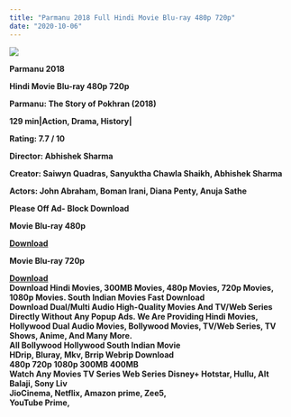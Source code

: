 ```yaml
---
title: "Parmanu 2018 Full Hindi Movie Blu-ray 480p 720p"
date: "2020-10-06"
---
```


[**![](https://1.bp.blogspot.com/-TuzORKz6g14/XzaLJk_3rLI/AAAAAAAAEYo/A0i9pBP1ERILmFGkd2Tou2cc2RsPbzCNQCLcBGAsYHQ/s1600/images{2deb609f52c527dc8b4fbab26c6d0bae2964b23de7178cabf97238dc1868ff55}252822{2deb609f52c527dc8b4fbab26c6d0bae2964b23de7178cabf97238dc1868ff55}2529.webp)**](https://1.bp.blogspot.com/-TuzORKz6g14/XzaLJk_3rLI/AAAAAAAAEYo/A0i9pBP1ERILmFGkd2Tou2cc2RsPbzCNQCLcBGAsYHQ/s1600/images{2deb609f52c527dc8b4fbab26c6d0bae2964b23de7178cabf97238dc1868ff55}252822{2deb609f52c527dc8b4fbab26c6d0bae2964b23de7178cabf97238dc1868ff55}2529.webp)

 **Parmanu 2018**

**Hindi Movie Blu-ray 480p 720p** 

**Parmanu: The Story of Pokhran (2018)**

**129 min|Action, Drama, History|**

**Rating: 7.7 / 10** 

**Director: Abhishek Sharma**

**Creator: Saiwyn Quadras, Sanyuktha Chawla Shaikh, Abhishek Sharma**

**Actors: John Abraham, Boman Irani, Diana Penty, Anuja Sathe**

**Please Off Ad- Block Download**

 **Movie Blu-ray 480p** 

**[Download](https://myglinks.xyz/6709)** 

 **Movie Blu-ray 720p** 

**[Download](https://myglinks.xyz/6710)**  
**Download Hindi Movies, 300MB Movies, 480p Movies, 720p Movies, 1080p Movies. South Indian Movies Fast Download**  
**Download Dual/Multi Audio High-Quality Movies And TV/Web Series Directly Without Any Popup Ads. We Are Providing Hindi Movies, Hollywood Dual Audio Movies, Bollywood Movies, TV/Web Series, TV Shows, Anime, And Many More.**  
**All Bollywood Hollywood South Indian Movie**  
**HDrip, Bluray, Mkv, Brrip Webrip Download**  
**480p 720p 1080p 300MB 400MB**   
**Watch Any Movies TV Series Web Series Disney+ Hotstar, Hullu, Alt Balaji, Sony Liv**  
**JioCinema, Netflix, Amazon prime, Zee5,**  
**YouTube Prime,**
